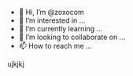 - 👋 Hi, I’m @zoxocom
- 👀 I’m interested in ...
- 🌱 I’m currently learning ...
- 💞️ I’m looking to collaborate on ...
- 📫 How to reach me ...

<!---
zoxocom/zoxocom is a ✨ special ✨ repository because its `README.md` (this file) appears on your GitHub profile.
You can click the Preview link to take a look at your changes.
--->
ujkjkj
